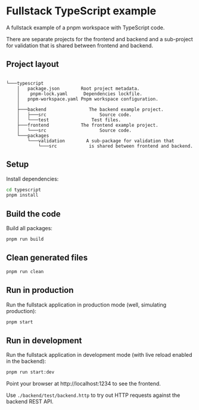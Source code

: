 # Fullstack TypeScript example

A fullstack example of a pnpm workspace with TypeScript code.

There are separate projects for the frontend and backend and a sub-project for validation that is shared between frontend and backend.

## Project layout

```

└───typescript
    │   package.json        Root project metadata.
    │    pnpm-lock.yaml      Dependencies lockfile.
    │   pnpm-workspace.yaml Pnpm workspace configuration.
    │
    ├───backend                The backend example project.
    │   ├───src                    Source code.
    │   └───test                Test files.
    ├───frontend            The frontend example project.
    │   └───src                    Source code.
    └───packages
        └───validation        A sub-package for validation that
            └───src            is shared between frontend and backend.
```

## Setup

Install dependencies:

```bash
cd typescript
pnpm install
```

## Build the code

Build all packages:

```bash
pnpm run build
```

## Clean generated files

```bash
pnpm run clean
```

## Run in production

Run the fullstack application in production mode (well, simulating production):

```bash
pnpm start
```

## Run in development

Run the fullstack application in development mode (with live reload enabled in the backend):

```bash
pnpm run start:dev
```

Point your browser at http://localhost:1234 to see the frontend.

Use `./backend/test/backend.http` to try out HTTP requests against the backend REST API.
